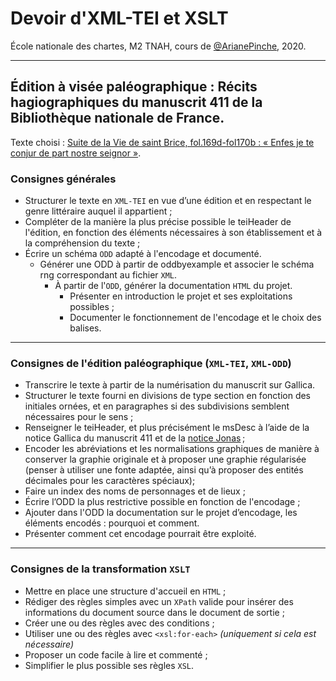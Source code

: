 # Devoir d'XML-TEI et XSLT

École nationale des chartes, M2 TNAH, cours de [@ArianePinche](https://github.com/ArianePinche), 2020.

---

## Édition à visée paléographique : Récits hagiographiques du manuscrit 411 de la Bibliothèque nationale de France.

Texte choisi : [Suite de la Vie de saint Brice, fol.169d-fol170b : « Enfes je te conjur de part nostre seignor »](https://gallica.bnf.fr/ark:/12148/btv1b107209247/f175.item.zoom).

### Consignes générales

* Structurer le texte en ```XML-TEI``` en vue d’une édition et en respectant le genre littéraire auquel il appartient ;
* Compléter de la manière la plus précise possible le teiHeader de l'édition, en fonction des éléments nécessaires à son établissement et à la compréhension du texte ;
* Écrire un schéma ```ODD``` adapté à l'encodage et documenté.
  - Générer une ODD à partir de oddbyexample et associer le schéma rng correspondant au fichier ```XML```.
	- À partir de l'```ODD```, générer la documentation ```HTML``` du projet.
		- Présenter en introduction le projet et ses exploitations possibles ;
		- Documenter le fonctionnement de l'encodage et le choix des balises.

---

### Consignes de l'édition paléographique (```XML-TEI```, ```XML-ODD```)

* Transcrire le texte à partir de la numérisation du manuscrit sur Gallica.
* Structurer le texte fourni en divisions de type section en fonction des initiales ornées, et en paragraphes si des subdivisions semblent nécessaires pour le sens ;
* Renseigner le teiHeader, et plus précisément le msDesc à l’aide de la notice Gallica du manuscrit 411 et de la [notice Jonas](http://jonas.irht.cnrs.fr/consulter/manuscrit/detail_manuscrit.php?projet=71287#Association) ;
* Encoder les abréviations et les normalisations graphiques de manière à conserver la graphie originale et à proposer une graphie régularisée (penser à utiliser une fonte adaptée, ainsi qu’à proposer des entités décimales pour les caractères spéciaux);
* Faire un index des noms de personnages et de lieux ;
* Écrire l’ODD la plus restrictive possible en fonction de l'encodage ;
* Ajouter dans l'ODD la documentation sur le projet d’encodage, les éléments encodés : pourquoi et comment.
* Présenter comment cet encodage pourrait être exploité.

---

### Consignes de la transformation ```XSLT```

* Mettre en place une structure d'accueil en ```HTML``` ;
* Rédiger des règles simples avec un ```XPath``` valide pour insérer des informations du document source dans le document de sortie ;
* Créer une ou des règles avec des conditions ;
* Utiliser une ou des règles avec ```<xsl:for-each>``` *(uniquement si cela est nécessaire)*
* Proposer un code facile à lire et commenté ;
* Simplifier le plus possible ses règles ```XSL```.
